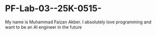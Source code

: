 # PF-Lab-03--25K-0515-
My name is Muhammad Faizan Akber. I absolutely love programming and want to be an AI engineer in the future
